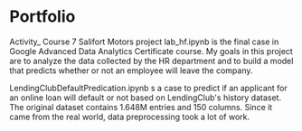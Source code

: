 # Portfolio
Activity_ Course 7 Salifort Motors project lab_hf.ipynb
is the final case in Google Advanced Data Analytics Certificate course. My goals in this project are to analyze the data collected by the HR department and to build a model that predicts whether or not an employee will leave the company.

LendingClubDefaultPredication.ipynb
s a case to predict if an applicant for an online loan will default or not based on LendingClub's history dataset. The original dataset contains 1.648M entries and 150 columns. Since it came from the real world, data preprocessing took a lot of work.
